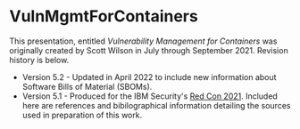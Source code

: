 # VulnMgmtForContainers

This presentation, entitled *Vulnerability Management for Containers* was originally created by Scott Wilson in July through September 2021. Revision history is below. 

 - Version 5.2 - Updated in April 2022 to include new information about Software Bills of Material (SBOMs).
 - Version 5.1 - Produced for the IBM Security's [Red Con 2021](https://community.ibm.com/community/user/security/events/event-description?CalendarEventKey=0db7a0d2-da58-4e5d-9574-103a7336b720&CommunityKey=96f617c5-4f90-4eb0-baec-2d0c4c22ab50&Home=%2Fapi%2Fv2.0%2FEvents%2FSearchEvents). Included here are references and bibilographical information detailing the sources used in preparation of this work. 
